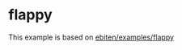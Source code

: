# flappy

This example is based on [ebiten/examples/flappy](https://github.com/hajimehoshi/ebiten/tree/v2.8.0-alpha.3/examples/flappy)

